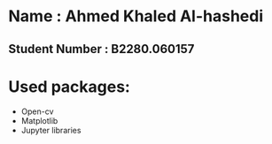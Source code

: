 # Name : Ahmed Khaled Al-hashedi
## Student Number : B2280.060157

# Used packages:
- Open-cv
- Matplotlib 
- Jupyter libraries